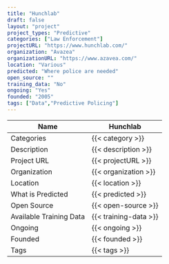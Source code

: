 ```yaml
---
title: "Hunchlab"
draft: false
layout: "project"
project_types: "Predictive"
categories: ["Law Enforcement"]
projectURL: "https://www.hunchlab.com/"
organization: "Avazea"
organizationURL: "https://www.azavea.com/"
location: "Various"
predicted: "Where police are needed"
open_source: ""
training_data: "No"
ongoing: "Yes"
founded: "2005"
tags: ["Data","Predictive Policing"]
---
```



Name                    |  Hunchlab    
------------------------|----
Categories              | {{< category >}} 
Description             | {{< description >}} 
Project URL             | {{< projectURL >}} 
Organization            | {{< organization >}} 
Location                | {{< location >}} 
What is Predicted       | {{< predicted >}} 
Open Source             | {{< open-source >}} 
Available Training Data | {{< training-data >}}
Ongoing                 | {{< ongoing >}} 
Founded                 | {{< founded >}} 
Tags                    | {{< tags >}} 

